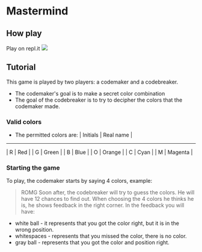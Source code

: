 # Mastermind

## How play
Play on repl.it
[![](https://repl.it/badge/github/gabrielsenaco/mastermind)](https://repl.it/@gabrielsenaco/mastermind)
## Tutorial
This game is played by two players: a codemaker and a codebreaker.
- The codemaker's goal is to make a secret color combination
- The goal of the codebreaker is to try to decipher the colors that the codemaker made.

### Valid colors
- The permitted colors are:
| Initials | Real name |
---------------------
| R     | Red  |
| G     | Green     |
| B     | Blue      |
| O     | Orange   |
| C     | Cyan     |
| M     | Magenta   |

### Starting the game

To play, the codemaker starts by saying 4 colors, example:
> ROMG
Soon after, the codebreaker will try to guess the colors. He will have 12 chances to find out.
When choosing the 4 colors he thinks he is, he shows feedback in the right corner. In the feedback you will have:
- white ball  - it represents that you got the color right, but it is in the wrong position.
- whitespaces - represents that you missed the color, there is no color.
- gray ball   - represents that you got the color and position right.


